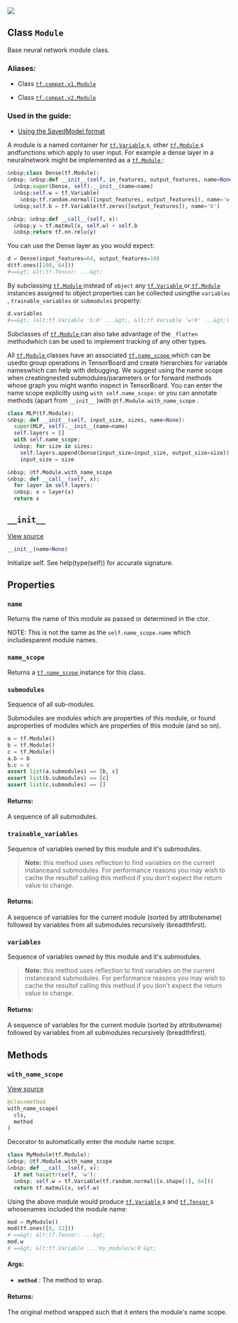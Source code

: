 ![](https://tensorflow.google.cn/images/tf_logo_32px.png)
## Class  `Module` 

Base neural network module class.

### Aliases:

- Class [ `tf.compat.v1.Module` ](/api_docs/python/tf/Module)

- Class [ `tf.compat.v2.Module` ](/api_docs/python/tf/Module)

### Used in the guide:

- [Using the SavedModel format](https://tensorflow.google.cn/guide/saved_model)

A module is a named container for [ `tf.Variable` ](https://tensorflow.google.cn/api_docs/python/tf/Variable)s, other [ `tf.Module` ](https://tensorflow.google.cn/api_docs/python/tf/Module)s andfunctions which apply to user input. For example a dense layer in a neuralnetwork might be implemented as a [ `tf.Module` ](https://tensorflow.google.cn/api_docs/python/tf/Module):


```python
&nbsp;class Dense(tf.Module):
&nbsp; &nbsp;def __init__(self, in_features, output_features, name=None):
  &nbsp;super(Dense, self).__init__(name=name)
  &nbsp;self.w = tf.Variable(
    &nbsp;tf.random.normal([input_features, output_features]), name='w')
  &nbsp;self.b = tf.Variable(tf.zeros([output_features]), name='b')

&nbsp; &nbsp;def __call__(self, x):
  &nbsp;y = tf.matmul(x, self.w) + self.b
  &nbsp;return tf.nn.relu(y)

```


You can use the Dense layer as you would expect:


```python
d = Dense(input_features=64, output_features=10)
d(tf.ones([100, 64]))
#==&gt; &lt;tf.Tensor: ...&gt;

```


By subclassing [ `tf.Module` ](https://tensorflow.google.cn/api_docs/python/tf/Module) instead of  `object`  any [ `tf.Variable` ](https://tensorflow.google.cn/api_docs/python/tf/Variable) or[ `tf.Module` ](https://tensorflow.google.cn/api_docs/python/tf/Module) instances assigned to object properties can be collected usingthe  `variables` ,  `trainable_variables`  or  `submodules`  property:


```python
d.variables
#==&gt; (&lt;tf.Variable 'b:0' ...&gt;, &lt;tf.Variable 'w:0' ...&gt;)

```


Subclasses of [ `tf.Module` ](https://tensorflow.google.cn/api_docs/python/tf/Module) can also take advantage of the  `_flatten`  methodwhich can be used to implement tracking of any other types.

All [ `tf.Module` ](https://tensorflow.google.cn/api_docs/python/tf/Module) classes have an associated [ `tf.name_scope` ](https://tensorflow.google.cn/api_docs/python/tf/name_scope) which can be usedto group operations in TensorBoard and create hierarchies for variable nameswhich can help with debugging. We suggest using the name scope when creatingnested submodules/parameters or for forward methods whose graph you might wantto inspect in TensorBoard. You can enter the name scope explicitly using `with self.name_scope:`  or you can annotate methods (apart from  `__init__` )with  `@tf.Module.with_name_scope` .


```python
class MLP(tf.Module):
&nbsp; def __init__(self, input_size, sizes, name=None):
  super(MLP, self).__init__(name=name)
  self.layers = []
  with self.name_scope:
  &nbsp; for size in sizes:
    self.layers.append(Dense(input_size=input_size, output_size=size))
    input_size = size

&nbsp; @tf.Module.with_name_scope
&nbsp; def __call__(self, x):
  for layer in self.layers:
  &nbsp; x = layer(x)
  return x

```


##  `__init__` 

[View source](https://github.com/tensorflow/tensorflow/blob/r2.0/tensorflow/python/module/module.py#L107-L122)


```python
__init__(name=None)

```


Initialize self.  See help(type(self)) for accurate signature.

## Properties

###  `name` 

Returns the name of this module as passed or determined in the ctor.

NOTE: This is not the same as the  `self.name_scope.name`  which includesparent module names.

###  `name_scope` 

Returns a [ `tf.name_scope` ](https://tensorflow.google.cn/api_docs/python/tf/name_scope) instance for this class.

###  `submodules` 

Sequence of all sub-modules.

Submodules are modules which are properties of this module, or found asproperties of modules which are properties of this module (and so on).


```python
a = tf.Module()
b = tf.Module()
c = tf.Module()
a.b = b
b.c = c
assert list(a.submodules) == [b, c]
assert list(b.submodules) == [c]
assert list(c.submodules) == []

```


#### Returns:

A sequence of all submodules.

###  `trainable_variables` 

Sequence of variables owned by this module and it's submodules.

>**Note:**  this method uses reflection to find variables on the current instanceand submodules. For performance reasons you may wish to cache the resultof calling this method if you don't expect the return value to change.

#### Returns:

A sequence of variables for the current module (sorted by attributename) followed by variables from all submodules recursively (breadthfirst).

###  `variables` 

Sequence of variables owned by this module and it's submodules.

>**Note:**  this method uses reflection to find variables on the current instanceand submodules. For performance reasons you may wish to cache the resultof calling this method if you don't expect the return value to change.

#### Returns:

A sequence of variables for the current module (sorted by attributename) followed by variables from all submodules recursively (breadthfirst).

## Methods

###  `with_name_scope` 

[View source](https://github.com/tensorflow/tensorflow/blob/r2.0/tensorflow/python/module/module.py#L260-L294)


```python
@classmethod
with_name_scope(
  cls,
  method
)

```


Decorator to automatically enter the module name scope.


```python
class MyModule(tf.Module):
&nbsp; @tf.Module.with_name_scope
&nbsp; def __call__(self, x):
  if not hasattr(self, 'w'):
  &nbsp; self.w = tf.Variable(tf.random.normal([x.shape[1], 64]))
  return tf.matmul(x, self.w)

```


Using the above module would produce [ `tf.Variable` ](https://tensorflow.google.cn/api_docs/python/tf/Variable)s and [ `tf.Tensor` ](https://tensorflow.google.cn/api_docs/python/tf/Tensor)s whosenames included the module name:


```python
mod = MyModule()
mod(tf.ones([8, 32]))
# ==&gt; &lt;tf.Tensor: ...&gt;
mod.w
# ==&gt; &lt;tf.Variable ...'my_module/w:0'&gt;

```


#### Args:

- **`method`** : The method to wrap.

#### Returns:

The original method wrapped such that it enters the module's name scope.
